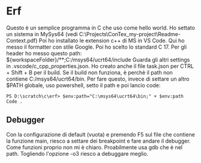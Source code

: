 # Erf
Questo è un semplice programma in C che uso come hello world.
Ho settato un sistema in MySys64 (vedi C:\Projects\ConTex\_my-project\Readme-Context.pdf)
Poi ho installato le extension c++ di MS in VS Code. Qui ho messo il formatter con stile Google.
Poi ho scelto lo standard C 17. 
Per gli header ho messo questo path: ${workspaceFolder}/**;C:/msys64/ucrt64/include
Guarda gli altri settings in .vscode/c_cpp_properties.json.
Ho creato anche il file task.json per CTRL + Shift + B per il build.
Se il build non funziona, è perchè il path non contiene C:/msys64/ucrt64/bin.
Per fare questo, invece di settare un altro $PATH globale, uso powershell, setto il path
e poi lancio code:

    PS D:\scratch\c\erf> $env:path="C:\msys64\ucrt64\bin;" + $env:path
    Code .

## Debugger
Con la configurazione di default (vuota) e premendo F5 sul file che contiene la funzione main,
riesco a settare dei breakpoint e fare andare il debugger. Come funzioni proprio non mi è chiaro.
Proabilmente usa gdb che è nel path.
Togliendo l'opzione -o3 riesco a debuggare meglio.


